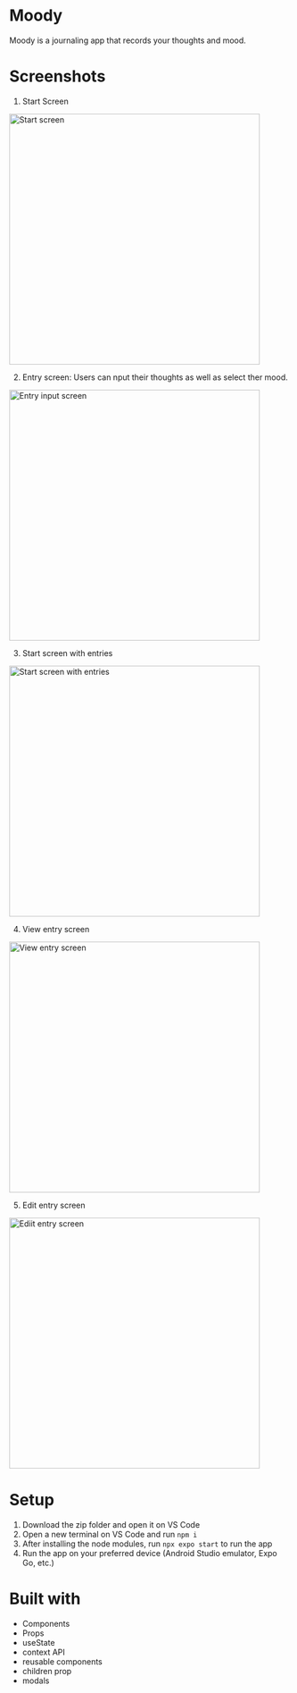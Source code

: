 # Moody

Moody is a journaling app that records your thoughts and mood.

# Screenshots

1. Start Screen

<img width="449" alt="Start screen" src="https://github.com/Zer0Aim/moody/blob/main/screenshots/startscreen.png" />

2. Entry screen: Users can nput their thoughts as well as select ther mood.

<img width="449" alt="Entry input screen" src="https://github.com/Zer0Aim/moody/blob/main/screenshots/entryscreen.png" />

3. Start screen with entries

<img width="449" alt="Start screen with entries" src="https://github.com/Zer0Aim/moody/blob/main/screenshots/startwithentry.png" />

4. View entry screen

<img width="449" alt="View entry screen" src="https://github.com/Zer0Aim/moody/blob/main/screenshots/viewentryscreen.png" />

5. Edit entry screen

<img width="449" alt="Ediit entry screen" src="https://github.com/Zer0Aim/moody/blob/main/screenshots/editentryscreen.png" />

# Setup

1. Download the zip folder and open it on VS Code
2. Open a new terminal on VS Code and run `npm i`
3. After installing the node modules, run `npx expo start` to run the app
4. Run the app on your preferred device (Android Studio emulator, Expo Go, etc.)

# Built with

- Components
- Props
- useState
- context API
- reusable components
- children prop
- modals
